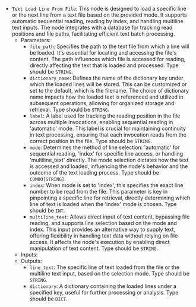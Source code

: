 - `Text Load Line From File`: This node is designed to load a specific line or the next line from a text file based on the provided mode. It supports automatic sequential reading, reading by index, and handling multiline text inputs. The node integrates with a database for tracking read positions and file paths, facilitating efficient text batch processing.
    - Parameters:
        - `file_path`: Specifies the path to the text file from which a line will be loaded. It's essential for locating and accessing the file's content. The path influences which file is accessed for reading, directly affecting the text that is loaded and processed. Type should be `STRING`.
        - `dictionary_name`: Defines the name of the dictionary key under which the loaded lines will be stored. This can be customized or set to the default, which is the filename. The choice of dictionary name impacts how the loaded text is referenced and utilized in subsequent operations, allowing for organized storage and retrieval. Type should be `STRING`.
        - `label`: A label used for tracking the reading position in the file across multiple invocations, enabling sequential reading in 'automatic' mode. This label is crucial for maintaining continuity in text processing, ensuring that each invocation reads from the correct position in the file. Type should be `STRING`.
        - `mode`: Determines the method of line selection: 'automatic' for sequential reading, 'index' for specific line access, or handling 'multiline_text' directly. The mode selection dictates how the text is accessed and loaded, influencing the node's behavior and the outcome of the text loading process. Type should be `COMBO[STRING]`.
        - `index`: When mode is set to 'index', this specifies the exact line number to be read from the file. This parameter is key in pinpointing a specific line for retrieval, directly determining which line of text is loaded when the 'index' mode is chosen. Type should be `INT`.
        - `multiline_text`: Allows direct input of text content, bypassing file reading, and supports line selection based on the mode and index. This input provides an alternative way to supply text, offering flexibility in handling text data without relying on file access. It affects the node's execution by enabling direct manipulation of text content. Type should be `STRING`.
    - Inputs:
    - Outputs:
        - `line_text`: The specific line of text loaded from the file or the multiline text input, based on the selection mode. Type should be `STRING`.
        - `dictionary`: A dictionary containing the loaded lines under a specified key, useful for further processing or analysis. Type should be `DICT`.
